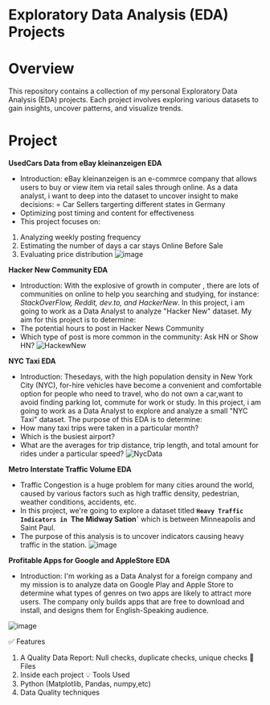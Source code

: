 # Exploratory Data Analysis (EDA) Projects
# Overview
This repository contains a collection of my personal Exploratory Data Analysis (EDA) projects. Each project involves exploring various datasets to gain insights, uncover patterns, and visualize trends.
# Project
**UsedCars Data from eBay kleinanzeigen EDA**
- Introduction: eBay kleinanzeigen is an e-commrce company that allows users to buy or view item via retail sales through online. As a data analyst, i want to deep into the dataset to uncover insight to make decisions:
= Car Sellers targerting different states in Germany
- Optimizing post timing and content for effectiveness
- This project focuses on:
1. Analyzing weekly posting frequency
2. Estimating the number of days a car stays Online Before Sale
3. Evaluating price distribution
![image](https://github.com/user-attachments/assets/28ee611a-c757-4000-bff2-00c83dd342f1)

   
**Hacker New Community EDA**
- Introduction: With the explosive of growth in computer , there are lots of communities on online to help you searching and studying, for instance: *StackOverFlow, Reddit, dev.to, and HackerNew*. In this project, i am going to work as a Data Analyst to analyze "Hacker New" dataset. My aim for this project is to determine:
- The potential hours to post in Hacker News Community
- Which type of post is more common in the community: Ask HN or Show HN?
![HackewNew](https://github.com/user-attachments/assets/60a1957f-3e37-43b8-b68f-0839be054401)


**NYC Taxi EDA**
- Introduction: Thesedays, with the high population density in New York City (NYC), for-hire vehicles have become a convenient and comfortable option for people who need to travel, who do not own a car,want to avoid finding parking lot, commute for work or study. In this project, i am going to work as a Data Analyst to explore and analyze a small "NYC Taxi" dataset.
The purpose of this EDA is to determine:
- How many taxi trips were taken in a particular month?
- Which is the busiest airport?
- What are the averages for trip distance, trip length, and total amount for rides under a particular speed?
![NycData](https://github.com/user-attachments/assets/412ab606-673b-43b6-b37f-a1d913e37cbc)

**Metro Interstate Traffic Volume EDA**
- Traffic Congestion is a huge problem for many cities around the world, caused by various factors such as high traffic density, pedestrian, weather conditions, accidents, etc.
- In this project, we're going to explore a dataset titled **`Heavy Traffic Indicators in `The Midway Sation`** which is between Minneapolis and Saint Paul. 
- The purpose of this analysis is to uncover indicators causing heavy traffic in the station. 
![image](https://github.com/user-attachments/assets/e5707bcf-80ac-47e0-9af2-d519de258528)


**Profitable Apps for Google and AppleStore EDA**
- Introduction: I'm working as a Data Analyst for a foreign company and my mission is to analyze data on Google Play and Apple Store to determine what types of genres on two apps are likely to attract more users. The company only builds apps that are free to download and install, and  designs them for English-Speaking audience.

![image](https://github.com/user-attachments/assets/a6348fac-38e2-4b66-85fa-dc67c71f0df8)

✅ Features
1. A Quality Data Report: Null checks, duplicate checks, unique checks
📂 Files
1. Inside each project
💡 Tools Used
1. Python (Matplotlib, Pandas, numpy,etc)
2. Data Quality techniques
